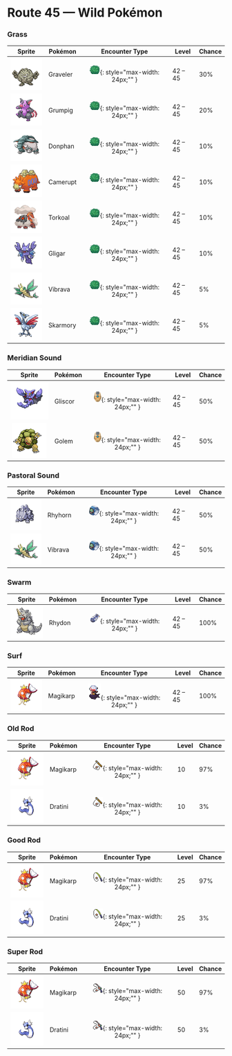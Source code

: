 # Route 45 — Wild Pokémon

### Grass

| Sprite | Pokémon | Encounter Type | Level | Chance |
|:------:|---------|:--------------:|-------|--------|
| ![Graveler](../../assets/sprites/graveler/front.gif "Graveler") | Graveler | ![Grass](../../assets/encounter_types/grass.png "Grass"){: style="max-width: 24px;"" } | 42 – 45 | 30% |
| ![Grumpig](../../assets/sprites/grumpig/front.gif "Grumpig") | Grumpig | ![Grass](../../assets/encounter_types/grass.png "Grass"){: style="max-width: 24px;"" } | 42 – 45 | 20% |
| ![Donphan](../../assets/sprites/donphan/front.gif "Donphan") | Donphan | ![Grass](../../assets/encounter_types/grass.png "Grass"){: style="max-width: 24px;"" } | 42 – 45 | 10% |
| ![Camerupt](../../assets/sprites/camerupt/front.gif "Camerupt") | Camerupt | ![Grass](../../assets/encounter_types/grass.png "Grass"){: style="max-width: 24px;"" } | 42 – 45 | 10% |
| ![Torkoal](../../assets/sprites/torkoal/front.gif "Torkoal") | Torkoal | ![Grass](../../assets/encounter_types/grass.png "Grass"){: style="max-width: 24px;"" } | 42 – 45 | 10% |
| ![Gligar](../../assets/sprites/gligar/front.gif "Gligar") | Gligar | ![Grass](../../assets/encounter_types/grass.png "Grass"){: style="max-width: 24px;"" } | 42 – 45 | 10% |
| ![Vibrava](../../assets/sprites/vibrava/front.gif "Vibrava") | Vibrava | ![Grass](../../assets/encounter_types/grass.png "Grass"){: style="max-width: 24px;"" } | 42 – 45 | 5% |
| ![Skarmory](../../assets/sprites/skarmory/front.gif "Skarmory") | Skarmory | ![Grass](../../assets/encounter_types/grass.png "Grass"){: style="max-width: 24px;"" } | 42 – 45 | 5% |

### Meridian Sound

| Sprite | Pokémon | Encounter Type | Level | Chance |
|:------:|---------|:--------------:|-------|--------|
| ![Gliscor](../../assets/sprites/gliscor/front.gif "Gliscor") | Gliscor | ![Meridian Sound](../../assets/encounter_types/meridian_sound.png "Meridian Sound"){: style="max-width: 24px;"" } | 42 – 45 | 50% |
| ![Golem](../../assets/sprites/golem/front.gif "Golem") | Golem | ![Meridian Sound](../../assets/encounter_types/meridian_sound.png "Meridian Sound"){: style="max-width: 24px;"" } | 42 – 45 | 50% |

### Pastoral Sound

| Sprite | Pokémon | Encounter Type | Level | Chance |
|:------:|---------|:--------------:|-------|--------|
| ![Rhyhorn](../../assets/sprites/rhyhorn/front.gif "Rhyhorn") | Rhyhorn | ![Pastoral Sound](../../assets/encounter_types/pastoral_sound.png "Pastoral Sound"){: style="max-width: 24px;"" } | 42 – 45 | 50% |
| ![Vibrava](../../assets/sprites/vibrava/front.gif "Vibrava") | Vibrava | ![Pastoral Sound](../../assets/encounter_types/pastoral_sound.png "Pastoral Sound"){: style="max-width: 24px;"" } | 42 – 45 | 50% |

### Swarm

| Sprite | Pokémon | Encounter Type | Level | Chance |
|:------:|---------|:--------------:|-------|--------|
| ![Rhydon](../../assets/sprites/rhydon/front.gif "Rhydon") | Rhydon | ![Swarm](../../assets/encounter_types/swarm.png "Swarm"){: style="max-width: 24px;"" } | 42 – 45 | 100% |

### Surf

| Sprite | Pokémon | Encounter Type | Level | Chance |
|:------:|---------|:--------------:|-------|--------|
| ![Magikarp](../../assets/sprites/magikarp/front.gif "Magikarp") | Magikarp | ![Surf](../../assets/encounter_types/surf.png "Surf"){: style="max-width: 24px;"" } | 42 – 45 | 100% |

### Old Rod

| Sprite | Pokémon | Encounter Type | Level | Chance |
|:------:|---------|:--------------:|-------|--------|
| ![Magikarp](../../assets/sprites/magikarp/front.gif "Magikarp") | Magikarp | ![Old Rod](../../assets/encounter_types/old_rod.png "Old Rod"){: style="max-width: 24px;"" } | 10 | 97% |
| ![Dratini](../../assets/sprites/dratini/front.gif "Dratini") | Dratini | ![Old Rod](../../assets/encounter_types/old_rod.png "Old Rod"){: style="max-width: 24px;"" } | 10 | 3% |

### Good Rod

| Sprite | Pokémon | Encounter Type | Level | Chance |
|:------:|---------|:--------------:|-------|--------|
| ![Magikarp](../../assets/sprites/magikarp/front.gif "Magikarp") | Magikarp | ![Good Rod](../../assets/encounter_types/good_rod.png "Good Rod"){: style="max-width: 24px;"" } | 25 | 97% |
| ![Dratini](../../assets/sprites/dratini/front.gif "Dratini") | Dratini | ![Good Rod](../../assets/encounter_types/good_rod.png "Good Rod"){: style="max-width: 24px;"" } | 25 | 3% |

### Super Rod

| Sprite | Pokémon | Encounter Type | Level | Chance |
|:------:|---------|:--------------:|-------|--------|
| ![Magikarp](../../assets/sprites/magikarp/front.gif "Magikarp") | Magikarp | ![Super Rod](../../assets/encounter_types/super_rod.png "Super Rod"){: style="max-width: 24px;"" } | 50 | 97% |
| ![Dratini](../../assets/sprites/dratini/front.gif "Dratini") | Dratini | ![Super Rod](../../assets/encounter_types/super_rod.png "Super Rod"){: style="max-width: 24px;"" } | 50 | 3% |


